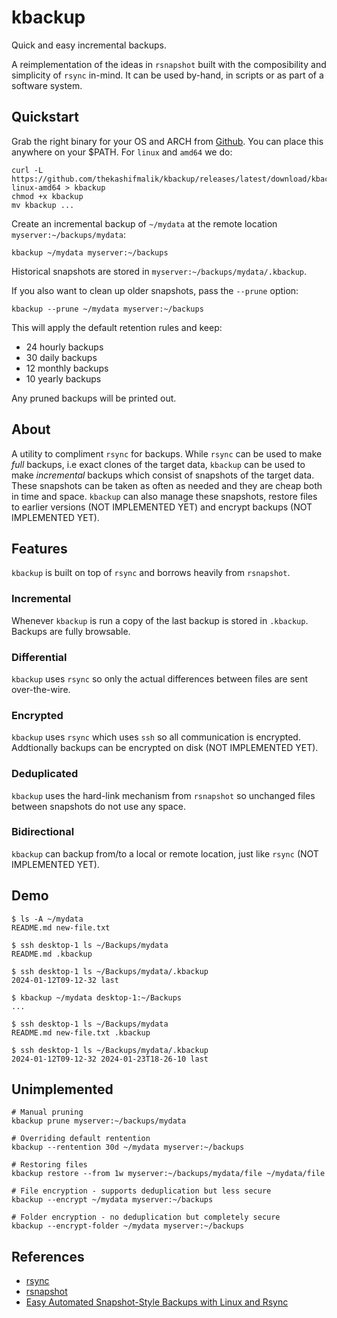 # kbackup
Quick and easy incremental backups.

A reimplementation of the ideas in `rsnapshot` built with the composibility and simplicity of `rsync` in-mind. It can be
used by-hand, in scripts or as part of a software system.

## Quickstart
Grab the right binary for your OS and ARCH from [Github](https://github.com/thekashifmalik/kbackup). You can place this
anywhere on your $PATH. For `linux` and `amd64` we do:
```
curl -L https://github.com/thekashifmalik/kbackup/releases/latest/download/kbackup-linux-amd64 > kbackup
chmod +x kbackup
mv kbackup ...
```

Create an incremental backup of `~/mydata` at the remote location `myserver:~/backups/mydata`:
```
kbackup ~/mydata myserver:~/backups
```

Historical snapshots are stored in `myserver:~/backups/mydata/.kbackup`.

If you also want to clean up older snapshots, pass the `--prune` option:
```
kbackup --prune ~/mydata myserver:~/backups
```

This will apply the default retention rules and keep:
- 24 hourly backups
- 30 daily backups
- 12 monthly backups
- 10 yearly backups

Any pruned backups will be printed out.

## About
A utility to compliment `rsync` for backups. While `rsync` can be used to make _full_ backups, i.e exact clones of the
target data, `kbackup` can be used to make _incremental_ backups which consist of snapshots of the target data. These
snapshots can be taken as often as needed and they are cheap both in time and space. `kbackup` can also manage these
snapshots, restore files to earlier versions (NOT IMPLEMENTED YET) and encrypt backups (NOT IMPLEMENTED YET).

## Features
`kbackup` is built on top of `rsync` and borrows heavily from `rsnapshot`.

### Incremental
Whenever `kbackup` is run a copy of the last backup is stored in `.kbackup`. Backups are fully browsable.

### Differential
`kbackup` uses `rsync` so only the actual differences between files are sent over-the-wire.

### Encrypted
`kbackup` uses `rsync` which uses `ssh` so all communication is encrypted. Addtionally backups can be encrypted on
disk (NOT IMPLEMENTED YET).

### Deduplicated
`kbackup` uses the hard-link mechanism from `rsnapshot` so unchanged files between snapshots do not use any space.

### Bidirectional
`kbackup` can backup from/to a local or remote location, just like `rsync` (NOT IMPLEMENTED YET).

## Demo

```
$ ls -A ~/mydata
README.md new-file.txt

$ ssh desktop-1 ls ~/Backups/mydata
README.md .kbackup

$ ssh desktop-1 ls ~/Backups/mydata/.kbackup
2024-01-12T09-12-32 last

$ kbackup ~/mydata desktop-1:~/Backups
...

$ ssh desktop-1 ls ~/Backups/mydata
README.md new-file.txt .kbackup

$ ssh desktop-1 ls ~/Backups/mydata/.kbackup
2024-01-12T09-12-32 2024-01-23T18-26-10 last
```


## Unimplemented

```
# Manual pruning
kbackup prune myserver:~/backups/mydata

# Overriding default rentention
kbackup --rentention 30d ~/mydata myserver:~/backups

# Restoring files
kbackup restore --from 1w myserver:~/backups/mydata/file ~/mydata/file

# File encryption - supports deduplication but less secure
kbackup --encrypt ~/mydata myserver:~/backups

# Folder encryption - no deduplication but completely secure
kbackup --encrypt-folder ~/mydata myserver:~/backups

```

## References
- [rsync](https://rsync.samba.org/)
- [rsnapshot](https://rsnapshot.org/)
- [Easy Automated Snapshot-Style Backups with Linux and Rsync](http://www.mikerubel.org/computers/rsync_snapshots/)
